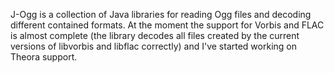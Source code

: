 J-Ogg is a collection of Java libraries for reading Ogg files and decoding different contained formats. At the moment the support for Vorbis and FLAC is almost complete (the library decodes all files created by the current versions of libvorbis and libflac correctly) and I've started working on Theora support.

